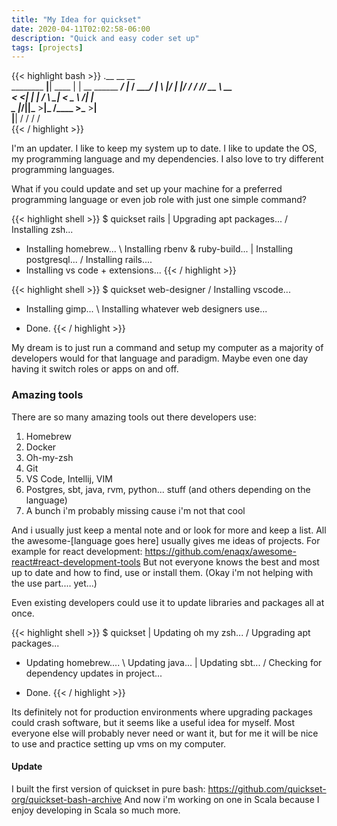 ```yaml
---
title: "My Idea for quickset"
date: 2020-04-11T02:02:58-06:00
description: "Quick and easy coder set up"
tags: [projects]
---
```



{{< highlight bash >}}
             .__        __                   __   
  ________ __|__| ____ |  | __  ______ _____/  |_ 
 / ____/  |  \  |/ ___\|  |/ / /  ___// __ \   __\
< <_|  |  |  /  \  \___|    <  \___ \\  ___/|  |  
 \__   |____/|__|\___  >__|_ \/____  >\___  >__|  
    |__|             \/     \/     \/     \/      
{{< / highlight >}}

I'm an updater.  I like to keep my system up to date.  I like to update the OS, my programming language and my dependencies.  I also love to try different programming languages.

What if you could update and set up your machine for a preferred programming language or even job role with just one simple command?

{{< highlight shell >}}
$ quickset rails
| Upgrading apt packages...
/ Installing zsh...
- Installing homebrew...
\ Installing rbenv & ruby-build...
| Installing postgresql...
/ Installing rails....
- Installing vs code + extensions...
{{< / highlight >}}

{{< highlight shell >}}
$ quickset web-designer
/ Installing vscode...
- Installing gimp...
\ Installing whatever web designers use...
* Done.
{{< / highlight >}}

My dream is to just run a command and setup my computer as a majority of developers would for that language and paradigm.  Maybe even one day having it switch roles or apps on and off.

### Amazing tools

There are so many amazing tools out there developers use:

1. Homebrew
2. Docker
3. Oh-my-zsh
4. Git
5. VS Code, Intellij, VIM
6. Postgres, sbt, java, rvm, python... stuff (and others depending on the language)
6. A bunch i'm probably missing cause i'm not that cool

And i usually just keep a mental note and or look for more and keep a list.  All the awesome-[language goes here] usually gives me ideas of projects. For example for react development: https://github.com/enaqx/awesome-react#react-development-tools  But not everyone knows the best and most up to date and how to find, use or install them.  (Okay i'm not helping with the use part.... yet...)

Even existing developers could use it to update libraries and packages all at once.

{{< highlight shell >}}
$ quickset
| Updating oh my zsh...
/ Upgrading apt packages...
- Updating homebrew....
\ Updating java...
| Updating sbt...
/ Checking for dependency updates in project...
* Done.
{{< / highlight >}}

Its definitely not for production environments where upgrading packages could crash software, but it seems like a useful idea for myself.  Most everyone else will probably never need or want it, but for me it will be nice to use and practice setting up vms on my computer.


#### Update

I built the first version of quickset in pure bash: https://github.com/quickset-org/quickset-bash-archive
And now i'm working on one in Scala because I enjoy developing in Scala so much more.
